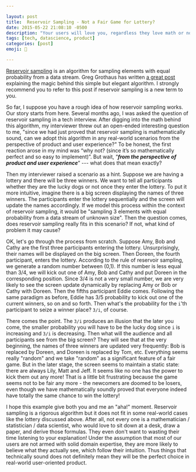 ```yaml
---

layout: post
title:  Reservoir Sampling - Not a Fair Game for Lottery?
date: 2015-05-22 21:08:10 -0500
description: "Your users will love you, regardless they love math or not."
tags: [tech, datascience, product]
categories: [post]
emoji: 🧮

---
```

[Reservoir sampling](http://en.wikipedia.org/wiki/Reservoir_sampling) is an algorithm for sampling elements with equal probability from a data stream. Greg Grothaus has written [a great post](http://gregable.com/2007/10/reservoir-sampling.html) explaining the magic behind this simple but elegant algorithm. I strongly recommend you to refer to this post if reservoir sampling is a new term to you.  
  
So far, I suppose you have a rough idea of how reservoir sampling works. Our story starts from here. Several months ago, I was asked the question of reservoir sampling in a tech interview. After digging into the math behind this algorithm, my interviewer threw out an open-ended interesting question to me, "since we had just proved that reservoir sampling is mathematically sound, can we adopt this algorithm in any real-world scenarios from the perspective of product and user experience?" To be honest, the first reaction arose in my mind was “why not? (since it’s so mathematically perfect and so easy to implement)”. But wait, “_**from the perspective of product and user experience**_” --- what does that mean exactly?  
  
Then my interviewer raised a scenario as a hint. Suppose we are having a lottery and there will be three winners. We want to tell all participants whether they are the lucky dogs or not once they enter the lottery. To put it more intuitive, imagine there is a big screen displaying the names of three winners. The participants enter the lottery sequentially and the screen will update the names accordingly. If we model this process within the context of reservoir sampling, it would be "sampling 3 elements with equal probability from a data stream of unknown size". Then the question comes, does reservoir sampling really fits in this scenario? If not, what kind of problem it may cause?  
  
OK, let's go through the process from scratch. Suppose Amy, Bob and Cathy are the first three participants entering the lottery. Unsurprisingly, their names will be displayed on the big screen. Then Doreen, the fourth participant, enters the lottery. According to the rule of reservoir sampling, we generate a random number between (0,1). If this number is less equal than 3/4, we will kick out one of Amy, Bob and Cathy and put Doreen in the corresponding position. Since 3/4 is not a very small number, we are very likely to see the screen update dynamically by replacing Amy or Bob or Cathy with Doreen. Then the fifths participant Eddie comes. Following the same paradigm as before, Eddie has 3/5 probability to kick out one of the current winners, so on and so forth. Then what's the probability for the `i`'th participant to seize a winner place? `3/i`, of course.  
  
There comes the point. The `3/i` produces an illusion that the later you come, the smaller probability you will have to be the lucky dog since `i` is increasing and `3/i` is decreasing. Then what will the audience and all participants see from the big screen? They will see that at the very beginning, the names of three winners are updated very frequently: Bob is replaced by Doreen, and Doreen is replaced by Tom, etc. Everything seems really "random" and we take "random" as a significant feature of a fair game. But in the later stage, the screen seems to maintain a static state: there are always Lily, Matt and Jeff. It seems like no one has the power to kick them out any more! That is a little bit frustrating because the game seems not to be fair any more - the newcomers are doomed to be losers, even though we have mathematically soundly proved that everyone indeed have totally the same chance to win the lottery!  
  
I hope this example give both you and me an "aha!" moment. Reservoir sampling is a rigorous algorithm but it does not fit in some real-world cases like the lottery discussed above. After all, not every one is a mathematician / statistician / data scientist, who would love to sit down at a desk, draw a paper, and derive those formulas. They even don't want to wasting their time listening to your explanation! Under the assumption that most of our users are not armed with solid domain expertise, they are more likely to believe what they actually see, which follow their intuition. Thus things that technically sound does not definitely mean they will be the perfect choice in real-world user-oriented product.
